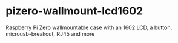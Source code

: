 # pizero-wallmount-lcd1602
Raspberry Pi Zero wallmountable case with an 1602 LCD, a button, microusb-breakout, RJ45 and more
